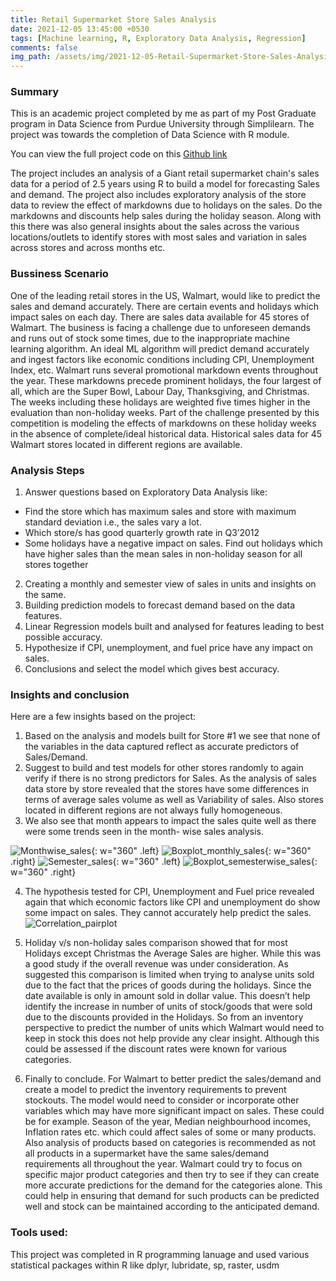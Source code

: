 ```yaml
---
title: Retail Supermarket Store Sales Analysis
date: 2021-12-05 13:45:00 +0530 
tags: [Machine learning, R, Exploratory Data Analysis, Regression]
comments: false
img_path: /assets/img/2021-12-05-Retail-Supermarket-Store-Sales-Analysis
---
```


###  Summary
This is an academic project completed by me as part of my Post Graduate program in Data Science from Purdue University through Simplilearn. The project was towards the completion of Data Science with R module. 

You can view the full project code on this [Github link](https://github.com/Ransomk/Retail-Supermarket-Store-Sales-Analysis)

The project includes an analysis of a Giant retail supermarket chain's sales data for a period of 2.5 years using R to build a model for forecasting Sales and demand.
The project also includes exploratory analysis of the store data to review the effect of markdowns due to holidays on the sales. Do the markdowns and discounts help sales during the holiday season. Along with this there was also general insights about the sales across the various locations/outlets to identify stores with most sales and variation in sales across stores and across months etc.

### Bussiness Scenario
One of the leading retail stores in the US, Walmart, would like to predict the sales and demand accurately. There are certain events and holidays which impact sales on each day. There are sales data available for 45 stores of Walmart. The business is facing a challenge due to unforeseen demands and runs out of stock some times, due to the inappropriate machine learning algorithm. An ideal ML algorithm will predict demand accurately and ingest factors like economic conditions including CPI, Unemployment Index, etc.
Walmart runs several promotional markdown events throughout the year. These markdowns precede prominent holidays, the four largest of all, which are the Super Bowl, Labour Day, Thanksgiving, and Christmas. The weeks including these holidays are weighted five times higher in the evaluation than non-holiday weeks. Part of the challenge presented by this competition is modeling the effects of markdowns on these holiday weeks in the absence of complete/ideal historical data. Historical sales data for 45 Walmart stores located in different regions are available.

### Analysis Steps

1. Answer questions based on Exploratory Data Analysis like: 
 - Find the store which has maximum sales and store with maximum standard deviation i.e., the sales vary a lot. 
 - Which store/s has good quarterly growth rate in Q3’2012
 - Some holidays have a negative impact on sales. Find out holidays which have higher sales than the mean sales in non-holiday season for all stores together
2. Creating a monthly and semester view of sales in units and insights on the same.
3. Building prediction models to forecast demand based on the data features.
4. Linear Regression models built and analysed for features leading to best possible accuracy.
5. Hypothesize if CPI, unemployment, and fuel price have any impact on sales.
6. Conclusions and select the model which gives best accuracy.

### Insights and conclusion
Here are a few insights based on the project:
1. Based on the analysis and models built for Store #1 we see that none of the variables in the data captured reflect as accurate predictors of Sales/Demand.
2. Suggest to build and test models for other stores randomly to again verify if there is no strong predictors for Sales. As the analysis of sales data store by store revealed that the stores have some differences in terms of average sales volume as well as Variability of sales. Also stores located in different regions are not always fully homogeneous.
3. We also see that month appears to impact the sales quite well as there were some trends seen in the month- wise sales analysis.

![Monthwise_sales](11-Monthly-Average-Sales.png){: w="360" .left} 
![Boxplot_monthly_sales](12-Box-Plot-Monthly-Sales-Analysis.png){: w="360" .right}
![Semester_sales](15-Semester-Average-Sales.png){: w="360" .left} 
![Boxplot_semesterwise_sales](16-Box-Plot-Semester-Sales-Analysis.png){: w="360" .right}

4. The hypothesis tested for CPI, Unemployment and Fuel price revealed again that which economic factors like CPI and unemployment do show some impact on sales. They cannot accurately help predict the sales.
![Correlation_pairplot](28-Plot-Weekly-Sales-vs-other-variables.png)

5. Holiday v/s non-holiday sales comparison showed that for most Holidays except Christmas the Average Sales are higher. While this was a good study if the overall revenue was under consideration. As suggested this comparison is limited when trying to analyse units sold due to the fact that the prices of goods during the holidays. Since the date available is only in amount sold in dollar value. This doesn’t help identify the increase in number of units of stock/goods that were sold due to the discounts provided in the Holidays. So from an inventory perspective to predict the number of units which Walmart would need to keep in stock this does not help provide any clear insight. Although this could be assessed if the discount rates were known for various categories.
6. Finally to conclude. For Walmart to better predict the sales/demand and create a model to predict the inventory requirements to prevent stockouts. The model would need to consider or incorporate other variables which may have more significant impact on sales. These could be for example. Season of the year, Median neighbourhood incomes, Inflation rates etc. which could affect sales of some or many products. Also analysis of products based on categories is recommended as not all products in a supermarket have the same sales/demand requirements all throughout the year.
Walmart could try to focus on specific major product categories and then try to see if they can create more accurate predictions for the demand for the categories alone. This could help in ensuring that demand for such products can be predicted well and stock can be maintained according to the anticipated demand.


### Tools used:
This project was completed in R programming lanuage and 
used various statistical packages within R like dplyr, lubridate, sp, raster, usdm
